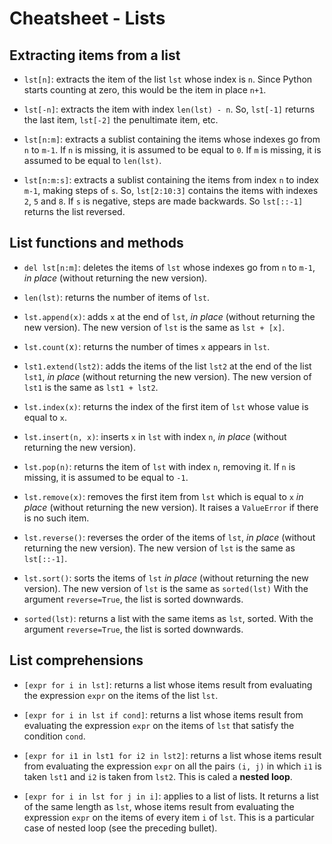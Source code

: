 # Cheatsheet - Lists

## Extracting items from a list

* `lst[n]`: extracts the item of the list `lst` whose index is `n`. Since Python starts counting at zero, this would be the item in place `n+1`.

* `lst[-n]`: extracts the item with index `len(lst) - n`. So, `lst[-1]` returns the last item, `lst[-2]` the penultimate item, etc.

* `lst[n:m]`: extracts a sublist containing the items whose indexes go from `n` to `m-1`. If `n` is missing, it is assumed to be equal to `0`. If `m` is missing, it is assumed to be equal to `len(lst)`.

* `lst[n:m:s]`: extracts a sublist containing the items from index `n` to index `m-1`, making steps of `s`. So, `lst[2:10:3]` contains the items with indexes `2`, `5` and `8`. If `s` is negative, steps are made backwards. So `lst[::-1]` returns the list reversed.

## List functions and methods

* `del lst[n:m]`: deletes the items of `lst` whose indexes go from `n` to `m-1`, *in place* (without returning the new version).

* `len(lst)`: returns the number of items of `lst`.

* `lst.append(x)`: adds `x` at the end of `lst`, *in place* (without returning the new version). The new version of `lst` is the same as `lst + [x]`.

* `lst.count(`x`)`: returns the number of times `x` appears in `lst`.

* `lst1.extend(lst2)`: adds the items of the list `lst2` at the end of the list `lst1`, *in place* (without returning the new version). The new version of `lst1` is the same as `lst1 + lst2`.

* `lst.index(x)`: returns the index of the first item of `lst` whose value is equal to `x`.

* `lst.insert(n, x)`: inserts `x` in `lst` with index `n`, *in place* (without returning the new version).

* `lst.pop(n)`: returns the item of `lst` with index `n`, removing it. If `n` is missing, it is assumed to be equal to `-1`.

* `lst.remove(x)`: removes the first item from `lst` which is equal to `x` *in place* (without returning the new version). It raises a `ValueError` if there is no such item.

* `lst.reverse()`: reverses the order of the items of `lst`, *in place* (without returning the new version). The new version of `lst` is the same as `lst[::-1]`.

* `lst.sort()`: sorts the items of `lst` *in place* (without returning the new version). The new version of `lst` is the same as `sorted(lst)` With the argument `reverse=True`, the list is sorted downwards.

* `sorted(lst)`: returns a list with the same items as `lst`, sorted. With the argument `reverse=True`, the list is sorted downwards.

## List comprehensions

* `[expr for i in lst]`: returns a list whose items result from evaluating the expression `expr` on the items of the list `lst`.

* `[expr for i in lst if cond]`: returns a list whose items result from evaluating the expression `expr` on the items of `lst` that satisfy the condition `cond`.

* `[expr for i1 in lst1 for i2 in lst2]`: returns a list whose items result from evaluating the expression `expr` on all the pairs `(i, j)` in which `i1` is taken `lst1` and `i2` is taken from `lst2`. This is caled a **nested loop**.

* `[expr for i in lst for j in i]`: applies to a list of lists. It returns a list of the same length as `lst`, whose items result from evaluating the expression `expr` on the items of every item `i` of `lst`. This is a particular case of nested loop (see the preceding bullet).
